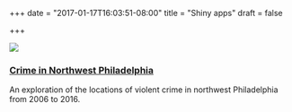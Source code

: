 +++
date = "2017-01-17T16:03:51-08:00"
title = "Shiny apps"
draft = false

+++

[![](/images/philly_crime.jpg)](http://r.nicksolomon.me/shiny/nw_philly_crime/)
### [Crime in Northwest Philadelphia](http://r.nicksolomon.me/shiny/nw_philly_crime/)
An exploration of the locations of violent crime in northwest Philadelphia from 2006 to 2016.
